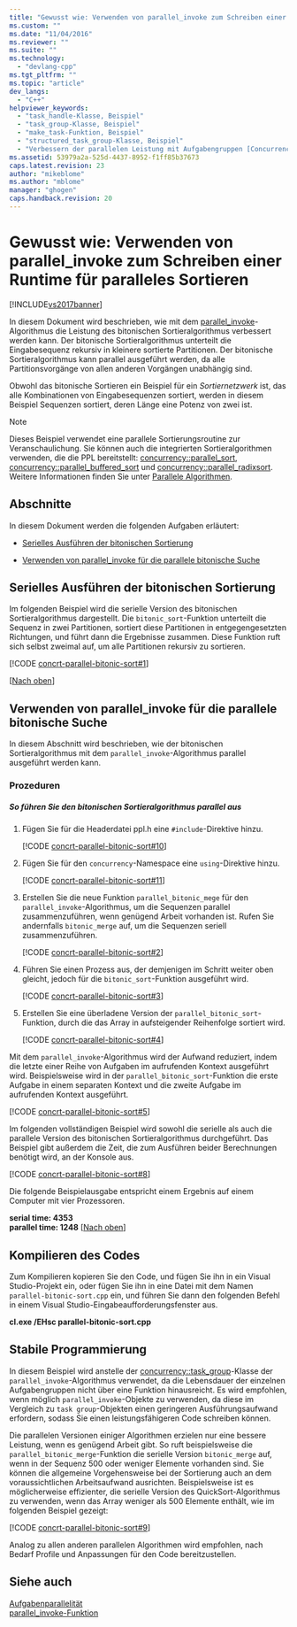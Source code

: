 ```yaml
---
title: "Gewusst wie: Verwenden von parallel_invoke zum Schreiben einer Runtime f&#252;r paralleles Sortieren | Microsoft Docs"
ms.custom: ""
ms.date: "11/04/2016"
ms.reviewer: ""
ms.suite: ""
ms.technology: 
  - "devlang-cpp"
ms.tgt_pltfrm: ""
ms.topic: "article"
dev_langs: 
  - "C++"
helpviewer_keywords: 
  - "task_handle-Klasse, Beispiel"
  - "task_group-Klasse, Beispiel"
  - "make_task-Funktion, Beispiel"
  - "structured_task_group-Klasse, Beispiel"
  - "Verbessern der parallelen Leistung mit Aufgabengruppen [Concurrency Runtime]"
ms.assetid: 53979a2a-525d-4437-8952-f1ff85b37673
caps.latest.revision: 23
author: "mikeblome"
ms.author: "mblome"
manager: "ghogen"
caps.handback.revision: 20
---
```

# Gewusst wie: Verwenden von parallel_invoke zum Schreiben einer Runtime f&#252;r paralleles Sortieren
[!INCLUDE[vs2017banner](../../assembler/inline/includes/vs2017banner.md)]

In diesem Dokument wird beschrieben, wie mit dem [parallel\_invoke](../Topic/parallel_invoke%20Function.md)\-Algorithmus die Leistung des bitonischen Sortieralgorithmus verbessert werden kann.  Der bitonische Sortieralgorithmus unterteilt die Eingabesequenz rekursiv in kleinere sortierte Partitionen.  Der bitonische Sortieralgorithmus kann parallel ausgeführt werden, da alle Partitionsvorgänge von allen anderen Vorgängen unabhängig sind.  
  
 Obwohl das bitonische Sortieren ein Beispiel für ein *Sortiernetzwerk* ist, das alle Kombinationen von Eingabesequenzen sortiert, werden in diesem Beispiel Sequenzen sortiert, deren Länge eine Potenz von zwei ist.  
  
> [!NOTE]
>  Dieses Beispiel verwendet eine parallele Sortierungsroutine zur Veranschaulichung.  Sie können auch die integrierten Sortieralgorithmen verwenden, die die PPL bereitstellt: [concurrency::parallel\_sort](../Topic/parallel_sort%20Function.md), [concurrency::parallel\_buffered\_sort](../Topic/parallel_buffered_sort%20Function.md) und [concurrency::parallel\_radixsort](../Topic/parallel_radixsort%20Function.md).  Weitere Informationen finden Sie unter [Parallele Algorithmen](../../parallel/concrt/parallel-algorithms.md).  
  
##  <a name="top"></a> Abschnitte  
 In diesem Dokument werden die folgenden Aufgaben erläutert:  
  
-   [Serielles Ausführen der bitonischen Sortierung](#serial)  
  
-   [Verwenden von parallel\_invoke für die parallele bitonische Suche](#parallel)  
  
##  <a name="serial"></a> Serielles Ausführen der bitonischen Sortierung  
 Im folgenden Beispiel wird die serielle Version des bitonischen Sortieralgorithmus dargestellt.  Die `bitonic_sort`\-Funktion unterteilt die Sequenz in zwei Partitionen, sortiert diese Partitionen in entgegengesetzten Richtungen, und führt dann die Ergebnisse zusammen.  Diese Funktion ruft sich selbst zweimal auf, um alle Partitionen rekursiv zu sortieren.  
  
 [!CODE [concrt-parallel-bitonic-sort#1](../CodeSnippet/VS_Snippets_ConcRT/concrt-parallel-bitonic-sort#1)]  
  
 \[[Nach oben](#top)\]  
  
##  <a name="parallel"></a> Verwenden von parallel\_invoke für die parallele bitonische Suche  
 In diesem Abschnitt wird beschrieben, wie der bitonischen Sortieralgorithmus mit dem `parallel_invoke`\-Algorithmus parallel ausgeführt werden kann.  
  
### Prozeduren  
  
##### So führen Sie den bitonischen Sortieralgorithmus parallel aus  
  
1.  Fügen Sie für die Headerdatei ppl.h eine `#include`\-Direktive hinzu.  
  
     [!CODE [concrt-parallel-bitonic-sort#10](../CodeSnippet/VS_Snippets_ConcRT/concrt-parallel-bitonic-sort#10)]  
  
2.  Fügen Sie für den `concurrency`\-Namespace eine `using`\-Direktive hinzu.  
  
     [!CODE [concrt-parallel-bitonic-sort#11](../CodeSnippet/VS_Snippets_ConcRT/concrt-parallel-bitonic-sort#11)]  
  
3.  Erstellen Sie die neue Funktion `parallel_bitonic_mege` für den `parallel_invoke`\-Algorithmus, um die Sequenzen parallel zusammenzuführen, wenn genügend Arbeit vorhanden ist.  Rufen Sie andernfalls `bitonic_merge` auf, um die Sequenzen seriell zusammenzuführen.  
  
     [!CODE [concrt-parallel-bitonic-sort#2](../CodeSnippet/VS_Snippets_ConcRT/concrt-parallel-bitonic-sort#2)]  
  
4.  Führen Sie einen Prozess aus, der demjenigen im Schritt weiter oben gleicht, jedoch für die `bitonic_sort`\-Funktion ausgeführt wird.  
  
     [!CODE [concrt-parallel-bitonic-sort#3](../CodeSnippet/VS_Snippets_ConcRT/concrt-parallel-bitonic-sort#3)]  
  
5.  Erstellen Sie eine überladene Version der `parallel_bitonic_sort`\-Funktion, durch die das Array in aufsteigender Reihenfolge sortiert wird.  
  
     [!CODE [concrt-parallel-bitonic-sort#4](../CodeSnippet/VS_Snippets_ConcRT/concrt-parallel-bitonic-sort#4)]  
  
 Mit dem `parallel_invoke`\-Algorithmus wird der Aufwand reduziert, indem die letzte einer Reihe von Aufgaben im aufrufenden Kontext ausgeführt wird.  Beispielsweise wird in der `parallel_bitonic_sort`\-Funktion die erste Aufgabe in einem separaten Kontext und die zweite Aufgabe im aufrufenden Kontext ausgeführt.  
  
 [!CODE [concrt-parallel-bitonic-sort#5](../CodeSnippet/VS_Snippets_ConcRT/concrt-parallel-bitonic-sort#5)]  
  
 Im folgenden vollständigen Beispiel wird sowohl die serielle als auch die parallele Version des bitonischen Sortieralgorithmus durchgeführt.  Das Beispiel gibt außerdem die Zeit, die zum Ausführen beider Berechnungen benötigt wird, an der Konsole aus.  
  
 [!CODE [concrt-parallel-bitonic-sort#8](../CodeSnippet/VS_Snippets_ConcRT/concrt-parallel-bitonic-sort#8)]  
  
 Die folgende Beispielausgabe entspricht einem Ergebnis auf einem Computer mit vier Prozessoren.  
  
  **serial time: 4353**  
**parallel time: 1248** \[[Nach oben](#top)\]  
  
## Kompilieren des Codes  
 Zum Kompilieren kopieren Sie den Code, und fügen Sie ihn in ein Visual Studio\-Projekt ein, oder fügen Sie ihn in eine Datei mit dem Namen `parallel-bitonic-sort.cpp` ein, und führen Sie dann den folgenden Befehl in einem Visual Studio\-Eingabeaufforderungsfenster aus.  
  
 **cl.exe \/EHsc parallel\-bitonic\-sort.cpp**  
  
## Stabile Programmierung  
 In diesem Beispiel wird anstelle der [concurrency::task\_group](../Topic/task_group%20Class.md)\-Klasse der `parallel_invoke`\-Algorithmus verwendet, da die Lebensdauer der einzelnen Aufgabengruppen nicht über eine Funktion hinausreicht.  Es wird empfohlen, wenn möglich `parallel_invoke`\-Objekte zu verwenden, da diese im Vergleich zu `task group`\-Objekten einen geringeren Ausführungsaufwand erfordern, sodass Sie einen leistungsfähigeren Code schreiben können.  
  
 Die parallelen Versionen einiger Algorithmen erzielen nur eine bessere Leistung, wenn es genügend Arbeit gibt.  So ruft beispielsweise die `parallel_bitonic_merge`\-Funktion die serielle Version `bitonic_merge` auf, wenn in der Sequenz 500 oder weniger Elemente vorhanden sind.  Sie können die allgemeine Vorgehensweise bei der Sortierung auch an dem voraussichtlichen Arbeitsaufwand ausrichten.  Beispielsweise ist es möglicherweise effizienter, die serielle Version des QuickSort\-Algorithmus zu verwenden, wenn das Array weniger als 500 Elemente enthält, wie im folgenden Beispiel gezeigt:  
  
 [!CODE [concrt-parallel-bitonic-sort#9](../CodeSnippet/VS_Snippets_ConcRT/concrt-parallel-bitonic-sort#9)]  
  
 Analog zu allen anderen parallelen Algorithmen wird empfohlen, nach Bedarf Profile und Anpassungen für den Code bereitzustellen.  
  
## Siehe auch  
 [Aufgabenparallelität](../../parallel/concrt/task-parallelism-concurrency-runtime.md)   
 [parallel\_invoke\-Funktion](../Topic/parallel_invoke%20Function.md)